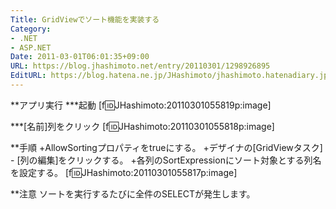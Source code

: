 ```yaml
---
Title: GridViewでソート機能を実装する
Category:
- .NET
- ASP.NET
Date: 2011-03-01T06:01:35+09:00
URL: https://blog.jhashimoto.net/entry/20110301/1298926895
EditURL: https://blog.hatena.ne.jp/JHashimoto/jhashimoto.hatenadiary.jp/atom/entry/12921228815717258071
---
```


**アプリ実行
***起動
[f:id:JHashimoto:20110301055819p:image]

***[名前]列をクリック
[f:id:JHashimoto:20110301055818p:image]

**手順
+AllowSortingプロパティをtrueにする。
+デザイナの[GridViewタスク] - [列の編集]をクリックする。
+各列のSortExpressionにソート対象とする列名を設定する。
[f:id:JHashimoto:20110301055817p:image]

**注意
ソートを実行するたびに全件のSELECTが発生します。
